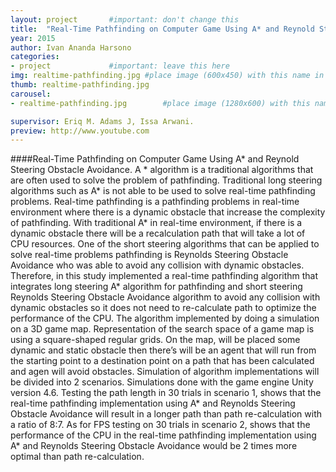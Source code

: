 ```yaml
---
layout: project       #important: don't change this
title:  "Real-Time Pathfinding on Computer Game Using A* and Reynold Steering Obstacle Avoidance"
year: 2015
author: Ivan Ananda Harsono
categories:
- project             #important: leave this here
img: realtime-pathfinding.jpg #place image (600x450) with this name in /assets/img/project/
thumb: realtime-pathfinding.jpg
carousel:
- realtime-pathfinding.jpg        #place image (1280x600) with this name in /assets/img/project/carousel/  

supervisor: Eriq M. Adams J, Issa Arwani.
preview: http://www.youtube.com
---
```

####Real-Time Pathfinding on Computer Game Using A* and Reynold Steering Obstacle Avoidance.
A * algorithm is a traditional algorithms that are often used to solve the problem of pathfinding. Traditional long steering algorithms such as A* is not able to be used to solve real-time pathfinding problems. Real-time pathfinding is a pathfinding problems in real-time environment where there is a dynamic obstacle that increase the complexity of pathfinding. With traditional A* in real-time environment, if there is a dynamic obstacle there will be a recalculation path that will take a lot of CPU resources. One of the short steering algorithms that can be applied to solve real-time problems pathfinding is Reynolds Steering Obstacle Avoidance who was able to avoid any collision with dynamic obstacles. Therefore, in this study implemented a real-time pathfinding algorithm that integrates long steering A* algorithm for pathfinding and short steering Reynolds Steering Obstacle Avoidance algorithm to avoid any collision with dynamic obstacles so it does not need to re-calculate path to optimize the performance of the CPU.
The algorithm implemented by doing a simulation on a 3D game map. Representation of the search space of a game map is using a square-shaped regular grids. On the map, will be placed some dynamic and static obstacle then there’s will be an agent that will run from the starting point to a destination point on a path that has been calculated and agen will avoid obstacles. Simulation of algorithm implementations will be divided into 2 scenarios. Simulations done with the game engine Unity version 4.6. Testing the path length in 30 trials in scenario 1, shows that the real-time pathfinding implementation using A* and Reynolds Steering Obstacle Avoidance will result in a longer path than path re-calculation with a ratio of 8:7. As for FPS testing on 30 trials in scenario 2, shows that the performance of the CPU in the real-time pathfinding implementation using A* and Reynolds Steering Obstacle Avoidance would be 2 times more optimal than path re-calculation.
